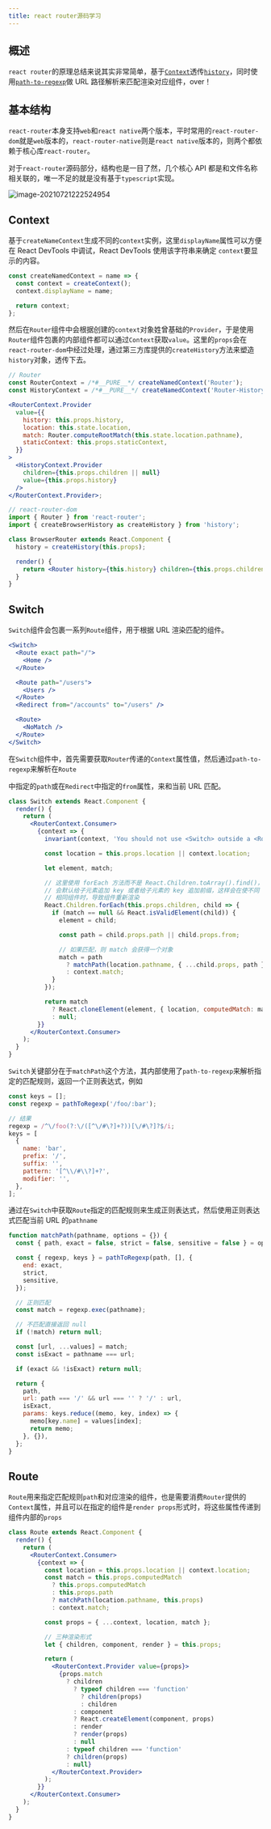 ```yaml
---
title: react router源码学习
---
```


## 概述

`react router`的原理总结来说其实非常简单，基于[`Context`](https://zh-hans.reactjs.org/docs/context.html)透传[`history`](https://github.com/browserstate/history.js/)，同时使用[`path-to-regexp`](https://github.com/pillarjs/path-to-regexp)做 URL 路径解析来匹配渲染对应组件，over！

## 基本结构

`react-router`本身支持`web`和`react native`两个版本，平时常用的`react-router-dom`就是`web`版本的，`react-router-native`则是`react native`版本的，则两个都依赖于核心库`react-router`。

对于`react-router`源码部分，结构也是一目了然，几个核心 API 都是和文件名称相关联的，唯一不足的就是没有基于`typescript`实现。

![image-20210721222524954](../../../public/images/image-20210721222524954.png)

## Context

基于`createNameContext`生成不同的`context`实例，这里`displayName`属性可以方便在 React DevTools 中调试，React DevTools 使用该字符串来确定 `context`要显示的内容。

```javascript
const createNamedContext = name => {
  const context = createContext();
  context.displayName = name;

  return context;
};
```

然后在`Router`组件中会根据创建的`context`对象姓曾基础的`Provider`，于是使用`Router`组件包裹的内部组件都可以通过`Context`获取`value`。这里的`props`会在`react-router-dom`中经过处理，通过第三方库提供的`createHistory`方法来塑造`history`对象，透传下去。

```jsx | pure
// Router
const RouterContext = /*#__PURE__*/ createNamedContext('Router');
const HistoryContext = /*#__PURE__*/ createNamedContext('Router-History');

<RouterContext.Provider
  value={{
    history: this.props.history,
    location: this.state.location,
    match: Router.computeRootMatch(this.state.location.pathname),
    staticContext: this.props.staticContext,
  }}
>
  <HistoryContext.Provider
    children={this.props.children || null}
    value={this.props.history}
  />
</RouterContext.Provider>;

// react-router-dom
import { Router } from 'react-router';
import { createBrowserHistory as createHistory } from 'history';

class BrowserRouter extends React.Component {
  history = createHistory(this.props);

  render() {
    return <Router history={this.history} children={this.props.children} />;
  }
}
```

## Switch

`Switch`组件会包裹一系列`Route`组件，用于根据 URL 渲染匹配的组件。

```jsx | pure
<Switch>
  <Route exact path="/">
    <Home />
  </Route>

  <Route path="/users">
    <Users />
  </Route>
  <Redirect from="/accounts" to="/users" />

  <Route>
    <NoMatch />
  </Route>
</Switch>
```

在`Switch`组件中，首先需要获取`Router`传递的`Context`属性值，然后通过`path-to-regexp`来解析在`Route`

中指定的`path`或在`Redirect`中指定的`from`属性，来和当前 URL 匹配。

```jsx | pure
class Switch extends React.Component {
  render() {
    return (
      <RouterContext.Consumer>
        {context => {
          invariant(context, 'You should not use <Switch> outside a <Router>');

          const location = this.props.location || context.location;

          let element, match;

          // 这里使用 forEach 方法而不是 React.Children.toArray().find()，是因为 toArray
          // 会默认给子元素追加 key 或者给子元素的 key 追加前缀，这样会在使不同 URL 渲染指定的
          // 相同组件时，导致组件重新渲染
          React.Children.forEach(this.props.children, child => {
            if (match == null && React.isValidElement(child)) {
              element = child;

              const path = child.props.path || child.props.from;

              // 如果匹配，则 match 会获得一个对象
              match = path
                ? matchPath(location.pathname, { ...child.props, path })
                : context.match;
            }
          });

          return match
            ? React.cloneElement(element, { location, computedMatch: match })
            : null;
        }}
      </RouterContext.Consumer>
    );
  }
}
```

`Switch`关键部分在于`matchPath`这个方法，其内部使用了`path-to-regexp`来解析指定的匹配规则，返回一个正则表达式，例如

```javascript
const keys = [];
const regexp = pathToRegexp('/foo/:bar');

// 结果
regexp = /^\/foo(?:\/([^\/#\?]+?))[\/#\?]?$/i;
keys = [
  {
    name: 'bar',
    prefix: '/',
    suffix: '',
    pattern: '[^\\/#\\?]+?',
    modifier: '',
  },
];
```

通过在`Switch`中获取`Route`指定的匹配规则来生成正则表达式，然后使用正则表达式匹配当前 URL 的`pathname`

```javascript
function matchPath(pathname, options = {}) {
  const { path, exact = false, strict = false, sensitive = false } = options;

  const { regexp, keys } = pathToRegexp(path, [], {
    end: exact,
    strict,
    sensitive,
  });

  // 正则匹配
  const match = regexp.exec(pathname);

  // 不匹配直接返回 null
  if (!match) return null;

  const [url, ...values] = match;
  const isExact = pathname === url;

  if (exact && !isExact) return null;

  return {
    path,
    url: path === '/' && url === '' ? '/' : url,
    isExact,
    params: keys.reduce((memo, key, index) => {
      memo[key.name] = values[index];
      return memo;
    }, {}),
  };
}
```

## Route

`Route`用来指定匹配规则`path`和对应渲染的组件，也是需要消费`Router`提供的`Context`属性，并且可以在指定的组件是`render props`形式时，将这些属性传递到组件内部的`props`

```jsx | pure
class Route extends React.Component {
  render() {
    return (
      <RouterContext.Consumer>
        {context => {
          const location = this.props.location || context.location;
          const match = this.props.computedMatch
            ? this.props.computedMatch
            : this.props.path
            ? matchPath(location.pathname, this.props)
            : context.match;

          const props = { ...context, location, match };

          // 三种渲染形式
          let { children, component, render } = this.props;

          return (
            <RouterContext.Provider value={props}>
              {props.match
                ? children
                  ? typeof children === 'function'
                    ? children(props)
                    : children
                  : component
                  ? React.createElement(component, props)
                  : render
                  ? render(props)
                  : null
                : typeof children === 'function'
                ? children(props)
                : null}
            </RouterContext.Provider>
          );
        }}
      </RouterContext.Consumer>
    );
  }
}
```